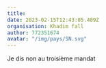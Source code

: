 ```yaml
---
title: 
date: 2023-02-15T12:43:05.409Z
organisation: Khadim fall 
author: 772351674
avatar: "/img/pays/SN.svg"
---
```


Je dis non au troisième mandat 